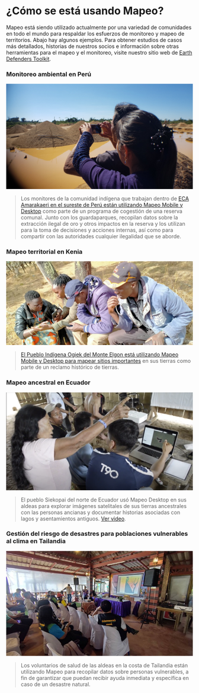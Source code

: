 # ¿Cómo se está usando Mapeo?

Mapeo está siendo utilizado actualmente por una variedad de comunidades en todo el mundo para respaldar los esfuerzos de monitoreo y mapeo de territorios. Abajo hay algunos ejemplos. Para obtener estudios de casos más detallados, historias de nuestros socios e información sobre otras herramientas para el mapeo y el monitoreo, visite nuestro sitio web de [Earth Defenders Toolkit](https://www.earthdefenderstoolkit.com/).

### **Monitoreo ambiental en Perú**

![Los monitores comunitarios de Puerto Luz, Madre de Dios, aprenden a usar Mapeo para documentar la minería de oro no regulada que invade su comunidad. junio 2019](<../../.gitbook/assets/image (24).png>)

> Los monitores de la comunidad indígena que trabajan dentro de [ECA Amarakaeri en el sureste de Perú están utilizando Mapeo Mobile y Desktop](https://www.earthdefenderstoolkit.com/comunidad/eca-amarakaeri-monitoreo-de-la-reserva-comunal-amarakaeri-en-peru/?lang=es) como parte de un programa de cogestión de una reserva comunal. Junto con los guardaparques, recopilan datos sobre la extracción ilegal de oro y otros impactos en la reserva y los utilizan para la toma de decisiones y acciones internas, así como para compartir con las autoridades cualquier ilegalidad que se aborde.

### **Mapeo territorial en Kenia**

![El Pueblo indígena Ogiek del Monte Elgon aprendiendo a usar Mapeo para mapear su tierra. Crédito: Proyecto de Desarrollo de los Pueblos Indígenas de Chepkitale](<../../.gitbook/assets/image (14).png>)

> [El Pueblo Indígena Ogiek del Monte Elgon está utilizando Mapeo Mobile y Desktop para mapear sitios importantes](https://wp.digital-democracy.org/mapping-ogiek-ancestral-lands-in-kenya-using-mapeo-during-a-pandemic/) en sus tierras como parte de un reclamo histórico de tierras.

### **Mapeo ancestral en Ecuador**

![El Pueblo Siekopai en el norte de Ecuador usa Mapeo para recopilar conocimientos de las personas ancianas antes de mapear sus tierras ancestrales en Lagarto Cocha (con Alianza Ceibo y Amazon Frontlines).](<../../.gitbook/assets/image (15).png>)

> El pueblo Siekopai del norte de Ecuador usó Mapeo Desktop en sus aldeas para explorar imágenes satelitales de sus tierras ancestrales con las personas ancianas y documentar historias asociadas con lagos y asentamientos antiguos. [Ver video](https://vimeo.com/175900565).

### Gestión del riesgo de desastres para poblaciones vulnerables al clima en Tailandia

![Usuarios de Mapeo en Krabi. Foto de la Fundación Raks Thai, Oficina de Krabi, bajo CC BY-SA 4.0.](<../../.gitbook/assets/image (20).png>)

> Los voluntarios de salud de las aldeas en la costa de Tailandia están utilizando Mapeo para recopilar datos sobre personas vulnerables, a fin de garantizar que puedan recibir ayuda inmediata y específica en caso de un desastre natural.
